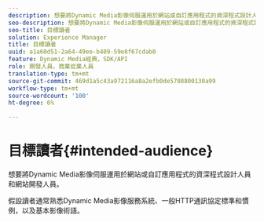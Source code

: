 ```yaml
---
description: 想要將Dynamic Media影像伺服運用於網站或自訂應用程式的資深程式設計人員和網站開發人員。
seo-description: 想要將Dynamic Media影像伺服運用於網站或自訂應用程式的資深程式設計人員和網站開發人員。
seo-title: 目標讀者
solution: Experience Manager
title: 目標讀者
uuid: a1a60d51-2a64-49ee-b409-59e8f67cdab0
feature: Dynamic Media經典，SDK/API
role: 開發人員，商業從業人員
translation-type: tm+mt
source-git-commit: 469d1a5c43a972116a8a2efb0de5708800130a99
workflow-type: tm+mt
source-wordcount: '100'
ht-degree: 6%

---
```



# 目標讀者{#intended-audience}

想要將Dynamic Media影像伺服運用於網站或自訂應用程式的資深程式設計人員和網站開發人員。

假設讀者通常熟悉Dynamic Media影像服務系統、一般HTTP通訊協定標準和慣例，以及基本影像術語。
